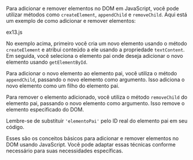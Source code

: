 Para adicionar e remover elementos no DOM em JavaScript, você pode utilizar métodos como `createElement`, `appendChild` e `removeChild`. Aqui está um exemplo de como adicionar e remover elementos:

ex13.js

No exemplo acima, primeiro você cria um novo elemento usando o método `createElement` e atribui conteúdo a ele usando a propriedade `textContent`. Em seguida, você seleciona o elemento pai onde deseja adicionar o novo elemento usando `getElementById`.

Para adicionar o novo elemento ao elemento pai, você utiliza o método `appendChild`, passando o novo elemento como argumento. Isso adiciona o novo elemento como um filho do elemento pai.

Para remover o elemento adicionado, você utiliza o método `removeChild` do elemento pai, passando o novo elemento como argumento. Isso remove o elemento especificado do DOM.

Lembre-se de substituir `'elementoPai'` pelo ID real do elemento pai em seu código.

Esses são os conceitos básicos para adicionar e remover elementos no DOM usando JavaScript. Você pode adaptar essas técnicas conforme necessário para suas necessidades específicas.